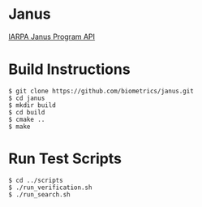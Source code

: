 Janus
=====

[IARPA Janus Program API](http://www.libjanus.org)

# Build Instructions

    $ git clone https://github.com/biometrics/janus.git
    $ cd janus
    $ mkdir build
    $ cd build
    $ cmake ..
    $ make

# Run Test Scripts
    $ cd ../scripts
    $ ./run_verification.sh
    $ ./run_search.sh
 

